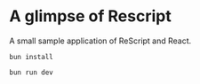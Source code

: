 # A glimpse of Rescript

A small sample application of ReScript and React.

```shell
bun install
```

```shell
bun run dev
```
